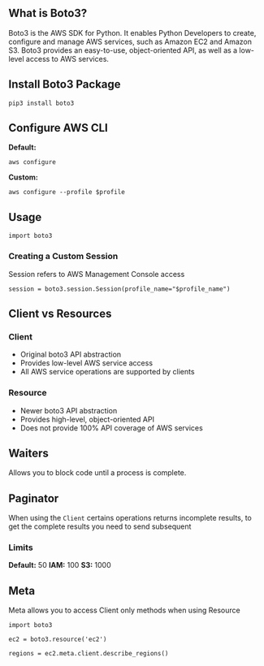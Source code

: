 ## What is Boto3?

Boto3 is the AWS SDK for Python. It enables Python Developers to create, configure and manage AWS services, such as Amazon EC2 and Amazon S3. Boto3 provides an easy-to-use, object-oriented API, as well as a low-level access to AWS services.

## Install Boto3 Package

```
pip3 install boto3
```

## Configure AWS CLI

**Default:**

```
aws configure
```

**Custom:**

```
aws configure --profile $profile
```

## Usage

```
import boto3
```

### Creating a Custom Session

Session refers to AWS Management Console access

```
session = boto3.session.Session(profile_name="$profile_name")
```

## Client vs Resources

### Client

-   Original boto3 API abstraction
-   Provides low-level AWS service access
-   All AWS service operations are supported by clients

### Resource

-   Newer boto3 API abstraction
-   Provides high-level, object-oriented API
-   Does not provide 100% API coverage of AWS services

## Waiters

Allows you to block code until a process is complete.

## Paginator

When using the `Client` certains operations returns incomplete results, to get the complete results you need to send subsequent

### Limits

**Default:** 50
**IAM:** 100
**S3:** 1000

## Meta

Meta allows you to access Client only methods when using Resource

```
import boto3

ec2 = boto3.resource('ec2')

regions = ec2.meta.client.describe_regions()
```
